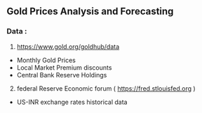 ## Gold Prices Analysis and Forecasting

### Data :
1. https://www.gold.org/goldhub/data
  - Monthly Gold Prices
  - Local Market Premium discounts
  - Central Bank Reserve Holdings
2. federal Reserve Economic forum ( https://fred.stlouisfed.org )
  - US-INR exchange rates historical data

